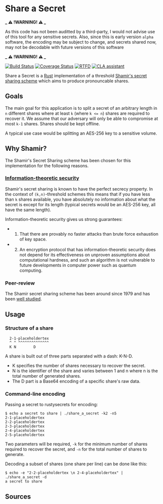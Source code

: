 # Share a Secret

**_ ⚠️ !WARNING! ⚠️ _** 

As this code has not been auditted by a third-party, I would not advise use of this tool for any sensitive secrets. Also, since this is early version `alpha` software, the encoding may be subject to change, and secrets shared now, may not be decodable with future versions of this software 

**_ ⚠️ !WARNING! ⚠️ _**

[![Build Status](https://travis-ci.org/KyleChamberlin/share_a_secret.svg?branch=master)](https://travis-ci.org/KyleChamberlin/share_a_secret) 
[![Coverage Status](https://coveralls.io/repos/github/KyleChamberlin/share_a_secret/badge.svg?branch=master)](https://coveralls.io/github/KyleChamberlin/share_a_secret?branch=master)
[![RTFD](https://readthedocs.org/projects/mail-manager-python-interface/badge/?version=latest)](http://share_a_secret.rtfd.org/en/latest)
[![CLA assistant](https://cla-assistant.io/readme/badge/KyleChamberlin/share_a_secret)](https://cla-assistant.io/KyleChamberlin/share_a_secret)

Share a Secret is a [Rust](https://www.rust-lang.org/) implementation of a threshold [Shamir's secret sharing scheme][1] which aims to produce pronouncable shares.

## Goals

The main goal for this application is to split a secret of an arbitrary length in `n` different shares where at least `k` (where `k <= n`) shares are required to recover it. 
We assume that our adversary will only be able to compromise at most `k-1` shares. Shares should be kept offline. 

A typical use case would be splitting an AES-256 key to a sensitive volume.

## Why Shamir?

The Shamir's Secret Sharing scheme has been chosen for this implementation for the following reasons.

### [Information-theoretic security][2]

Shamir's secret sharing is known to have the perfect secrecy property.
In the context of `(k,n)`-threshold schemes this means that if you have
less than `k` shares available, you have absolutely no information about
what the secret is except for its length (typical secrets would be an AES-256 key, all have the same length).

Information-theoretic security gives us strong guarantees:

- 1) That there are provably no faster attacks than brute force exhaustion of key space.
- 2) An encryption protocol that has information-theoretic security does not depend for its effectiveness on unproven assumptions about computational hardness, and such an algorithm is not vulnerable to future developments in computer power such as quantum computing. 


### Peer-review

The Shamir secret sharing scheme has been around since 1979 and has been [well studied][3].

## Usage

### Structure of a share

```
  2-1-placeholdertex
  ^ ^ ^^^^^^^^^^^^^^
  K N        D        
```

A share is built out of three parts separated with a dash: K-N-D.

- K specifies the number of shares necessary to recover the secret.
- N is the identifier of the share and varies between 1 and n where n is the total number of generated shares.
- The D part is a Base64 encoding of a specific share's raw data.

### Command-line encoding

Passing a secret to rustysecrets for encoding:

```
$ echo a secret to share | ./share_a_secret -k2 -n5
2-1-placeholdertex
2-2-placeholdertex
2-3-placeholdertex
2-4-placeholdertex
2-5-placeholdertex
```

Two parameters will be required, `-k` for the minimum number of shares required to recover the secret, and `-n` for the total number of shares to generate.

Decoding a subset of shares (one share per line) can be done like this:

```
$ echo -e "2-2-placeholdertex \n 2-4-placeholdertex" | ./share_a_secret -d
a secret to share
```

## Sources

[1]: https://en.wikipedia.org/wiki/Shamir%27s_Secret_Sharing "Shamir's Secret Sharing Scheme - Wikipedia"
[2]: https://en.wikipedia.org/wiki/Information-theoretic_security "Information Theoretic Security - Wikipedia"
[3]: https://scholar.google.ch/scholar?cites=12714240754634232446&as_sdt=2005&sciodt=0,5&hl=en "Scholarly papers on Shamir's Secret sharing - Google Scholar"
